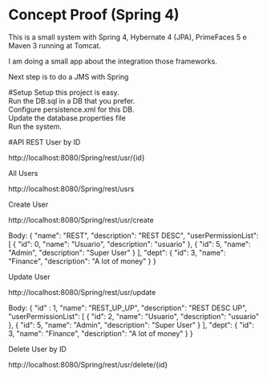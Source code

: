 # Concept Proof (Spring 4)
This is a small system with Spring 4, Hybernate 4 (JPA), PrimeFaces 5 e Maven 3 running at Tomcat.

I am doing a small app about the integration those frameworks.

Next step is to do a JMS with Spring

#Setup
Setup this project is easy.   
Run the DB.sql in a DB that you prefer.   
Configure persistence.xml for this DB.   
Update the database.properties file   
Run the system.

#API REST
User by ID

http://localhost:8080/Spring/rest/usr/{id}

All Users

http://localhost:8080/Spring/rest/usrs

Create User

http://localhost:8080/Spring/rest/usr/create

Body:
{
   "name": "REST",
   "description": "REST DESC",
   "userPermissionList":    [
            {
         "id": 0,
         "name": "Usuario",
         "description": "usuario"
      },
            {
         "id": 5,
         "name": "Admin",
         "description": "Super User"  }
   ],
   "dept":    {
      "id": 3,
      "name": "Finance",
      "description": "A lot of money"
   }
}

Update User

http://localhost:8080/Spring/rest/usr/update

Body:
{
	"id" : 1,
   "name": "REST_UP_UP",
   "description": "REST DESC UP",
   "userPermissionList":    [
            {
         "id": 2,
         "name": "Usuario",
         "description": "usuario"
      },
            {
         "id": 5,
         "name": "Admin",
         "description": "Super User"
      }
   ],
   "dept":    {
      "id": 3,
      "name": "Finance",
      "description": "A lot of money"
   }
}

Delete User by ID

http://localhost:8080/Spring/rest/usr/delete/{id}


